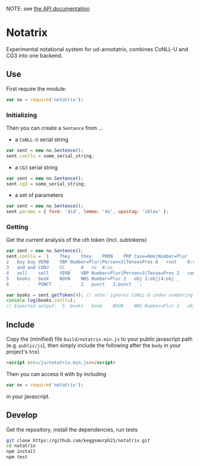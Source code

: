 NOTE: see [the API documentation](build/docs.md)

# Notatrix

Experimental notational system for ud-annotatrix, combines CoNLL-U and CG3 into one backend.

## Use

First require the module:
```js
var nx = require('notatrix');
```

### Initializing
Then you can create a `Sentence` from ...
 - a `CoNLL-U` serial string
```js
var sent = new nx.Sentence();
sent.conllu = some_serial_string;
```

- a `CG3` serial string
```js
var sent = new nx.Sentence();
sent.cg3 = some_serial_string;
```

- a set of parameters
```js
var sent = new nx.Sentence();
sent.params = { form: 'did', lemma: 'do', upostag: 'vblex' };
```

### Getting
Get the current analysis of the `n`th token (incl. subtokens)
```js
var sent = new nx.Sentence();
sent.conllu = `1	They	they	PRON	PRP	Case=Nom|Number=Plur	2	nsubj	2:nsubj|4:nsubj	_
2	buy	buy	VERB	VBP	Number=Plur|Person=3|Tense=Pres	0	root	0:root	_
3	and	and	CONJ	CC	_	4	cc	4:cc	_
4	sell	sell	VERB	VBP	Number=Plur|Person=3|Tense=Pres	2	conj	0:root|2:conj	_
5	books	book	NOUN	NNS	Number=Plur	2	obj	2:obj|4:obj	_
6	.	.	PUNCT	.	_	2	punct	2:punct	_`;

var books = sent.getToken(4); // note: ignores CoNLL-U index numbering
console.log(books.conllu);
// Expected output: `5	books	book	NOUN	NNS	Number=Plur	2	obj	2:obj|4:obj	_`
```


## Include

Copy the (minified) file `build/notatrix.min.js` to your public javascript path (e.g. `public/js`), then simply include the following after the `body` in your project's `html`
```html
<script src=/js/notatrix.min.js></script>
```

Then you can access it with by including
```js
var nx = require('notatrix');
```
in your javascript.

## Develop

Get the repository, install the dependencies, run tests
```sh
git clone https://github.com/keggsmurph21/notatrix.git
cd notatrix
npm install
npm test
```


